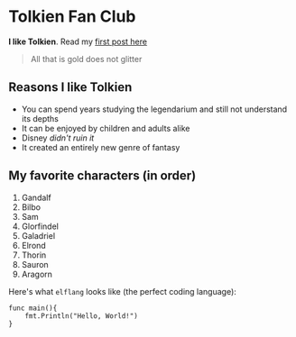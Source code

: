 # Tolkien Fan Club

**I like Tolkien**. Read my [first post here](/majesty)

> All that is gold does not glitter

## Reasons I like Tolkien

- You can spend years studying the legendarium and still not understand its depths
- It can be enjoyed by children and adults alike
- Disney _didn't ruin it_
- It created an entirely new genre of fantasy

## My favorite characters (in order)

1. Gandalf
2. Bilbo
3. Sam
4. Glorfindel
5. Galadriel
6. Elrond
7. Thorin
8. Sauron
9. Aragorn

Here's what `elflang` looks like (the perfect coding language):

```
func main(){
    fmt.Println("Hello, World!")
}
```
